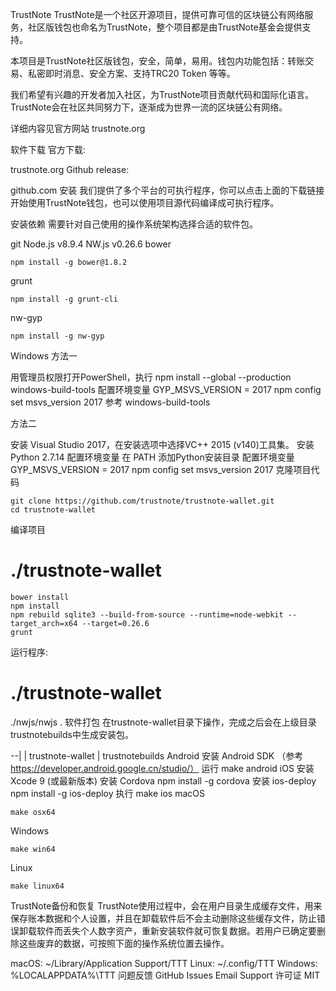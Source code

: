 TrustNote
TrustNote是一个社区开源项目，提供可靠可信的区块链公有网络服务，社区版钱包也命名为TrustNote，整个项目都是由TrustNote基金会提供支持。

本项目是TrustNote社区版钱包，安全，简单，易用。钱包内功能包括：转账交易、私密即时消息、安全方案、支持TRC20 Token 等等。

我们希望有兴趣的开发者加入社区，为TrustNote项目贡献代码和国际化语言。TrustNote会在社区共同努力下，逐渐成为世界一流的区块链公有网络。

详细内容见官方网站 trustnote.org

软件下载
官方下载:

trustnote.org
Github release:

github.com
安装
我们提供了多个平台的可执行程序，你可以点击上面的下载链接开始使用TrustNote钱包，也可以使用项目源代码编译成可执行程序。

安装依赖
需要针对自己使用的操作系统架构选择合适的软件包。

git
Node.js v8.9.4
NW.js v0.26.6
bower
```
npm install -g bower@1.8.2
```
grunt
```
npm install -g grunt-cli
```
nw-gyp
```
npm install -g nw-gyp
```
Windows
方法一

用管理员权限打开PowerShell，执行 npm install --global --production windows-build-tools
配置环境变量 GYP_MSVS_VERSION = 2017
npm config set msvs_version 2017
参考 windows-build-tools

方法二

安装 Visual Studio 2017，在安装选项中选择VC++ 2015 (v140)工具集。
安装 Python 2.7.14
配置环境变量 在 PATH 添加Python安装目录
配置环境变量 GYP_MSVS_VERSION = 2017
npm config set msvs_version 2017
克隆项目代码
```
git clone https://github.com/trustnote/trustnote-wallet.git
cd trustnote-wallet
```
编译项目
# ./trustnote-wallet

```
bower install
npm install
npm rebuild sqlite3 --build-from-source --runtime=node-webkit --target_arch=x64 --target=0.26.6
grunt
```

运行程序:
# ./trustnote-wallet
./nwjs/nwjs .
软件打包
在trustnote-wallet目录下操作，完成之后会在上级目录trustnotebuilds中生成安装包。

--|
  | trustnote-wallet
  | trustnotebuilds
Android
安装 Android SDK （参考 https://developer.android.google.cn/studio/）
运行 make android
iOS
安装 Xcode 9 (或最新版本)
安装 Cordova npm install -g cordova
安装 ios-deploy npm install -g ios-deploy
执行 make ios
macOS
```
make osx64
```
Windows
```
make win64
```
Linux
```
make linux64
```
TrustNote备份和恢复
TrustNote使用过程中，会在用户目录生成缓存文件，用来保存账本数据和个人设置，并且在卸载软件后不会主动删除这些缓存文件，防止错误卸载软件而丢失个人数字资产，重新安装软件就可恢复数据。若用户已确定要删除这些废弃的数据，可按照下面的操作系统位置去操作。

macOS: ~/Library/Application Support/TTT
Linux: ~/.config/TTT
Windows: %LOCALAPPDATA%\TTT
问题反馈
GitHub Issues
Email Support
许可证
MIT
